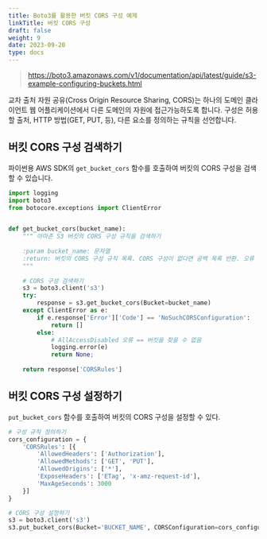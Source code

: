```yaml
---
title: Boto3를 활용한 버킷 CORS 구성 예제
linkTitle: 버킷 CORS 구성
draft: false
weight: 9
date: 2023-09-20
type: docs
---
```


> https://boto3.amazonaws.com/v1/documentation/api/latest/guide/s3-example-configuring-buckets.html

교차 출처 자원 공유(Cross Origin Resource Sharing, CORS)는 하나의 도메인 클라이언트 웹 어플리케이션에서 다른 도메인의 자원에 접근가능하도록 합니다. 구성은 허용할 출처, HTTP 방법(GET, PUT, 등), 다른 요소를 정의하는 규칙을 선언합니다.

## 버킷 CORS 구성 검색하기

파이썬용 AWS SDK의 `get_bucket_cors` 함수를 호출하여 버킷의 CORS 구성을 검색할 수 있습니다.

```python
import logging
import boto3
from botocore.exceptions import ClientError


def get_bucket_cors(bucket_name):
    """ 아마존 S3 버킷의 CORS 구성 규칙을 검색하기
    
    :param bucket_name: 문자열
    :return: 버킷의 CORS 구성 규칙 목록. CORS 구성이 없다면 공백 목록 반환. 오류 발생시 None 반환
    """
    
    # CORS 구성 검색하기
    s3 = boto3.client('s3')
    try:
        response = s3.get_bucket_cors(Bucket=bucket_name)
    except ClientError as e:
        if e.response['Error']['Code'] == 'NoSuchCORSConfiguration':
            return []
        else:
            # AllAccessDisabled 오류 == 버킷을 찾을 수 없음
            logging.error(e)
            return None;
            
    return response['CORSRules']
```

## 버킷 CORS 구성 설정하기

`put_bucket_cors` 함수를 호출하여 버킷의 CORS 구성을 설정할 수 있다.

```python
# 구성 규칙 정의하기
cors_configuration = {
    'CORSRules': [{
        'AllowedHeaders': ['Authorization'],
        'AllowedMethods': ['GET', 'PUT'],
        'AllowedOrigins': ['*'],
        'ExposeHeaders': ['ETag', 'x-amz-request-id'],
        'MaxAgeSeconds': 3000
    }]
}

# CORS 구성 설정하기
s3 = boto3.client('s3')
s3.put_bucket_cors(Bucket='BUCKET_NAME', CORSConfiguration=cors_configuration)
```